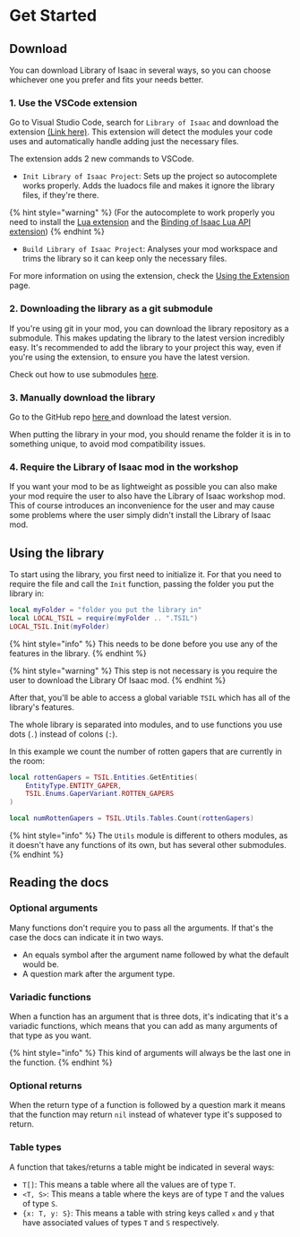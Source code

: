 # Get Started

## Download

You can download Library of Isaac in several ways, so you can choose whichever one you prefer and fits your needs better.

### 1. Use the VSCode extension

Go to Visual Studio Code, search for `Library of Isaac` and download the extension [(Link here)](https://marketplace.visualstudio.com/items?itemName=ThiccoCatto.library-of-isaac-extension). This extension will detect the modules your code uses and automatically handle adding just the necessary files.

The extension adds 2 new commands to VSCode.

* `Init Library of Isaac Project`: Sets up the project so autocomplete works properly. Adds the luadocs file and makes it ignore the library files, if they're there.

{% hint style="warning" %}
&#x20;(For the autocomplete to work properly you need to install the [Lua extension](https://marketplace.visualstudio.com/items?itemName=sumneko.lua) and the [Binding of Isaac Lua API extension](https://marketplace.visualstudio.com/items?itemName=Filloax.isaac-lua-api-vscode))
{% endhint %}

* `Build Library of Isaac Project`: Analyses your mod workspace and trims the library so it can keep only the necessary files.

For more information on using the extension, check the [Using the Extension](broken-reference) page.

### 2. Downloading the library as a git submodule

If you're using git in your mod, you can download the library repository as a submodule. This makes updating the library to the latest version incredibly easy. It's recommended to add the library to your project this way, even if you're using the extension, to ensure you have the latest version.

Check out how to use submodules [here](https://github.blog/2016-02-01-working-with-submodules/).

### 3. Manually download the library

Go to the GitHub repo [here ](https://github.com/Team-Compliance/libraryofisaac)and download the latest version.

When putting the library in your mod, you should rename the folder it is in to something unique, to avoid mod compatibility issues.

### 4. Require the Library of Isaac mod in the workshop

If you want your mod to be as lightweight as possible you can also make your mod require the user to also have the Library of Isaac workshop mod. This of course introduces an inconvenience for the user and may cause some problems where the user simply didn't install the Library of Isaac mod.

## Using the library

To start using the library, you first need to initialize it. For that you need to require the file and call the `Init` function, passing the folder you put the library in:

```lua
local myFolder = "folder you put the library in"
local LOCAL_TSIL = require(myFolder .. ".TSIL")
LOCAL_TSIL.Init(myFolder)
```

{% hint style="info" %}
This needs to be done before you use any of the features in the library.
{% endhint %}

{% hint style="warning" %}
This step is not necessary is you require the user to download the Library Of Isaac mod.
{% endhint %}

After that, you'll be able to access a global variable `TSIL` which has all of the library's features.

The whole library is separated into modules, and to use functions you use dots (`.`) instead of colons (`:`).

In this example we count the number of rotten gapers that are currently in the room:

```lua
local rottenGapers = TSIL.Entities.GetEntities(
    EntityType.ENTITY_GAPER,
    TSIL.Enums.GaperVariant.ROTTEN_GAPERS
)

local numRottenGapers = TSIL.Utils.Tables.Count(rottenGapers)
```

{% hint style="info" %}
The `Utils` module is different to others modules, as it doesn't have any functions of its own, but has several other submodules.
{% endhint %}

## Reading the docs

### Optional arguments

Many functions don't require you to pass all the arguments. If that's the case the docs can indicate it in two ways.

* An equals symbol after the argument name followed by what the default would be.
* A question mark after the argument type.

### Variadic functions

When a function has an argument that is three dots, it's indicating that it's a variadic functions, which means that you can add as many arguments of that type as you want.

{% hint style="info" %}
This kind of arguments will always be the last one in the function.
{% endhint %}

### Optional returns

When the return type of a function is followed by a question mark it means that the function may return `nil` instead of whatever type it's supposed to return.

### Table types

A function that takes/returns a table might be indicated in several ways:

* `T[]`: This means a table where all the values are of type `T`.
* `<T, S>`: This means a table where the keys are of type `T` and the values of type `S`.
* `{x: T, y: S}`: This means a table with string keys called `x` and `y` that have associated values of types `T` and `S` respectively.
